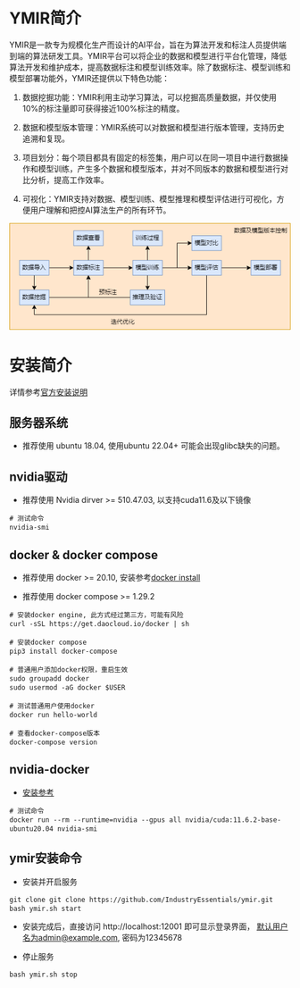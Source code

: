 # YMIR简介

YMIR是一款专为规模化生产而设计的AI平台，旨在为算法开发和标注人员提供端到端的算法研发工具。YMIR平台可以将企业的数据和模型进行平台化管理，降低算法开发和维护成本，提高数据标注和模型训练效率。除了数据标注、模型训练和模型部署功能外，YMIR还提供以下特色功能：

1. 数据挖掘功能：YMIR利用主动学习算法，可以挖掘高质量数据，并仅使用10%的标注量即可获得接近100%标注的精度。

2. 数据和模型版本管理：YMIR系统可以对数据和模型进行版本管理，支持历史追溯和复现。

3. 项目划分：每个项目都具有固定的标签集，用户可以在同一项目中进行数据操作和模型训练，产生多个数据和模型版本，并对不同版本的数据和模型进行对比分析，提高工作效率。

4. 可视化：YMIR支持对数据、模型训练、模型推理和模型评估进行可视化，方便用户理解和把控AI算法生产的所有环节。

![ ](../imgs/ymir-design.png)

# 安装简介

详情参考[官方安装说明](https://github.com/IndustryEssentials/ymir/blob/master/README_zh-CN.md#2-%E5%AE%89%E8%A3%85)

## 服务器系统

- 推荐使用 ubuntu 18.04, 使用ubuntu 22.04+ 可能会出现glibc缺失的问题。

## nvidia驱动

- 推荐使用 Nvidia dirver >= 510.47.03, 以支持cuda11.6及以下镜像

```
# 测试命令
nvidia-smi
```

## docker & docker compose

- 推荐使用 docker >= 20.10, 安装参考[docker install](https://docs.docker.com/engine/install/ubuntu/)

- 推荐使用 docker compose >= 1.29.2

```
# 安装docker engine, 此方式经过第三方，可能有风险
curl -sSL https://get.daocloud.io/docker | sh

# 安装docker compose
pip3 install docker-compose

# 普通用户添加docker权限，重启生效
sudo groupadd docker
sudo usermod -aG docker $USER

# 测试普通用户使用docker
docker run hello-world

# 查看docker-compose版本
docker-compose version
```

## nvidia-docker

- [安装参考](https://docs.nvidia.com/datacenter/cloud-native/container-toolkit/install-guide.html#installation-guide)

```
# 测试命令
docker run --rm --runtime=nvidia --gpus all nvidia/cuda:11.6.2-base-ubuntu20.04 nvidia-smi
```

## ymir安装命令

- 安装并开启服务
```
git clone git clone https://github.com/IndustryEssentials/ymir.git
bash ymir.sh start
```

- 安装完成后，直接访问 http://localhost:12001 即可显示登录界面， 默认用户名为admin@example.com, 密码为12345678

- 停止服务
```
bash ymir.sh stop
```

